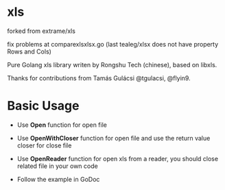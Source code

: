 # xls

forked from extrame/xls

fix problems at comparexlsxlsx.go (last tealeg/xlsx does not have property Rows and Cols)

Pure Golang xls library writen by Rongshu Tech (chinese), based on libxls. 

Thanks for contributions from Tamás Gulácsi @tgulacsi, @flyin9.

# Basic Usage

* Use **Open** function for open file
* Use **OpenWithCloser** function for open file and use the return value closer for close file
* Use **OpenReader** function for open xls from a reader, you should close related file in your own code

* Follow the example in GoDoc
